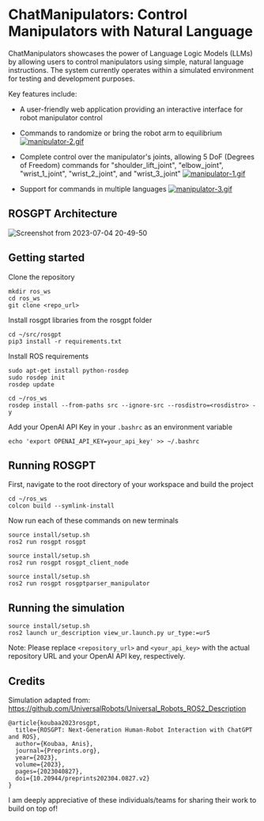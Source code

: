 # ChatManipulators: Control Manipulators with Natural Language

ChatManipulators showcases the power of Language Logic Models (LLMs) by allowing users to control manipulators using simple, natural language instructions. The system currently operates within a simulated environment for testing and development purposes.

Key features include:
- A user-friendly web application providing an interactive interface for robot manipulator control

- Commands to randomize or bring the robot arm to equilibrium
[![manipulator-2.gif](https://i.postimg.cc/fTYJyr5W/manipulator-2.gif)](https://postimg.cc/cr4s5TVP)
- Complete control over the manipulator's joints, allowing 5 DoF (Degrees of Freedom) commands for "shoulder_lift_joint", "elbow_joint", "wrist_1_joint", "wrist_2_joint", and "wrist_3_joint"
[![manipulator-1.gif](https://i.postimg.cc/mkzBvtp2/manipulator-1.gif)](https://postimg.cc/BP0rDQGd)


- Support for commands in multiple languages
  [![manipulator-3.gif](https://i.postimg.cc/zBLfrtVr/manipulator-3.gif)](https://postimg.cc/S2h4LG6T)


## ROSGPT Architecture

![Screenshot from 2023-07-04 20-49-50](https://github.com/Gaurang-1402/ChatDrones/assets/71042887/f3534fd5-1ac8-4d55-8e67-fb5f6c0ddf8d)


## Getting started

Clone the repository

```
mkdir ros_ws
cd ros_ws
git clone <repo_url>
```

Install rosgpt libraries from the rosgpt folder

```
cd ~/src/rosgpt
pip3 install -r requirements.txt
```

Install ROS requirements

```
sudo apt-get install python-rosdep
sudo rosdep init
rosdep update
```

```
cd ~/ros_ws
rosdep install --from-paths src --ignore-src --rosdistro=<rosdistro> -y
```


Add your OpenAI API Key in your ```.bashrc``` as an environment variable 

```
echo 'export OPENAI_API_KEY=your_api_key' >> ~/.bashrc
```


## Running ROSGPT

First, navigate to the root directory of your workspace and build the project

```
cd ~/ros_ws
colcon build --symlink-install
```
Now run each of these commands on new terminals

```
source install/setup.sh
ros2 run rosgpt rosgpt
```

```
source install/setup.sh
ros2 run rosgpt rosgpt_client_node 
```

```
source install/setup.sh
ros2 run rosgpt rosgptparser_manipulator
```

## Running the simulation

```
source install/setup.sh
ros2 launch ur_description view_ur.launch.py ur_type:=ur5

```

Note: Please replace `<repository_url>` and `<your_api_key>` with the actual repository URL and your OpenAI API key, respectively.


## Credits
Simulation adapted from: https://github.com/UniversalRobots/Universal_Robots_ROS2_Description

```
@article{koubaa2023rosgpt,
  title={ROSGPT: Next-Generation Human-Robot Interaction with ChatGPT and ROS},
  author={Koubaa, Anis},
  journal={Preprints.org},
  year={2023},
  volume={2023},
  pages={2023040827},
  doi={10.20944/preprints202304.0827.v2}
}

```
I am deeply appreciative of these individuals/teams for sharing their work to build on top of!
